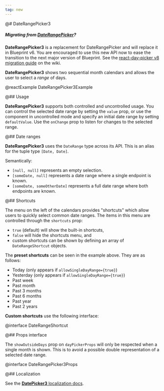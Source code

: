 ```yaml
---
tag: new
---
```


@# DateRangePicker3

<div class="@ns-callout @ns-intent-primary @ns-icon-info-sign @ns-callout-has-body-content">
    <h5 class="@ns-heading">

Migrating from [DateRangePicker](#datetime/daterangepicker)?

</h5>

**DateRangePicker3** is a replacement for DateRangePicker and will replace it in Blueprint v6.
You are encouraged to use this new API now to ease the transition to the next major version of Blueprint.
See the [react-day-picker v8 migration guide](https://github.com/palantir/blueprint/wiki/react-day-picker-8-migration)
on the wiki.

</div>

**DateRangePicker3** shows two sequential month calendars and allows the user to select a _range_ of days.

@reactExample DateRangePicker3Example

@## Usage

**DateRangePicker3** supports both controlled and uncontrolled usage. You can control the selected date range by setting
the `value` prop, or use the component in uncontrolled mode and specify an initial date range by setting `defaultValue`.
Use the `onChange` prop to listen for changes to the selected range.

@## Date ranges

**DateRangePicker3** uses the `DateRange` type across its API. This is an alias for the tuple type `[Date, Date]`.

Semantically:

-   `[null, null]` represents an empty selection.
-   `[someDate, null]` represents a date range where a single endpoint is known.
-   `[someDate, someOtherDate]` represents a full date range where both endpoints are known.

@## Shortcuts

The menu on the left of the calendars provides "shortcuts" which allow users to quickly select common date ranges. The
items in this menu are controlled through the `shortcuts` prop:

-   `true` (default) will show the built-in shortcuts,
-   `false` will hide the shortcuts menu, and
-   custom shortcuts can be shown by defining an array of `DateRangeShortcut` objects.

The **preset shortcuts** can be seen in the example above. They are as follows:

-   Today (only appears if `allowSingleDayRange={true}`)
-   Yesterday (only appears if `allowSingleDayRange={true}`)
-   Past week
-   Past month
-   Past 3 months
-   Past 6 months
-   Past year
-   Past 2 years

**Custom shortcuts** use the following interface:

@interface DateRangeShortcut

@## Props interface

The `showOutsideDays` prop on `dayPickerProps` will only be respected when a single month is shown.
This is to avoid a possible double representation of a selected date range.

@interface DateRangePicker3Props

@## Localization

See the [**DatePicker3** localization docs](#datetime2/date-picker3.localization).
